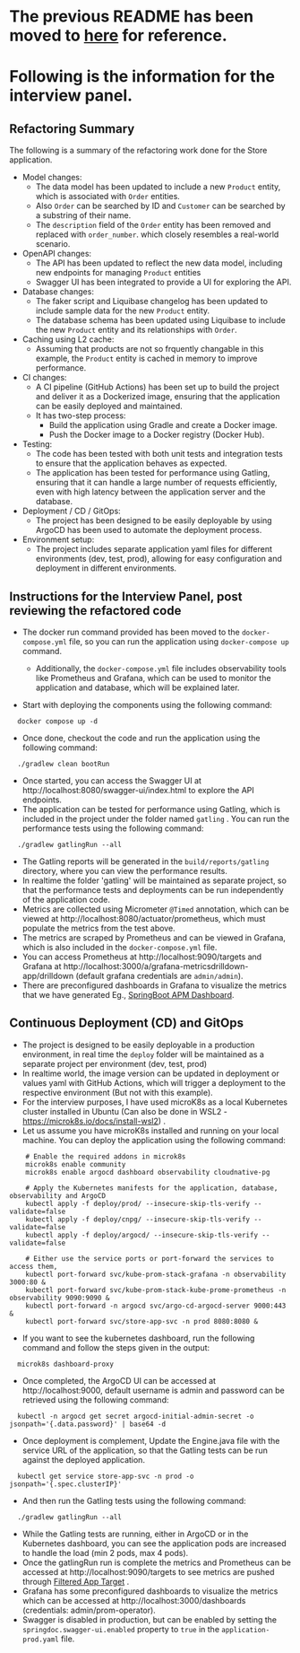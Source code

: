 # The previous README has been moved to [here](README-OLD.md) for reference.
# **Following is the information for the interview panel**.
## Refactoring Summary

The following is a summary of the refactoring work done for the Store application.
- Model changes:
  - The data model has been updated to include a new `Product` entity, which is associated with `Order` entities. 
  - Also `Order` can be searched by ID and `Customer` can be searched by a substring of their name.
  - The `description` field of the `Order` entity has been removed and replaced with `order_number`. which closely resembles a real-world scenario.
- OpenAPI changes:
  - The API has been updated to reflect the new data model, including new endpoints for managing `Product` entities
  - Swagger UI has been integrated to provide a UI for exploring the API.
- Database changes:
  - The faker script and Liquibase changelog has been updated to include sample data for the new `Product` entity.
  - The database schema has been updated using Liquibase to include the new `Product` entity and its relationships with `Order`.
- Caching using L2 cache:
  - Assuming that products are not so frquently changable in this example, the `Product` entity is cached in memory to improve performance.
- CI changes:
  - A CI pipeline (GitHub Actions) has been set up to build the project and deliver it as a Dockerized image, ensuring that the application can be easily deployed and maintained.
  - It has two-step process:
    - Build the application using Gradle and create a Docker image.
    - Push the Docker image to a Docker registry (Docker Hub).
- Testing:
  - The code has been tested with both unit tests and integration tests to ensure that the application behaves as expected.
  - The application has been tested for performance using Gatling, ensuring that it can handle a large number of requests efficiently, even with high latency between the application server and the database.
- Deployment / CD / GitOps:
  - The project has been designed to be easily deployable by using ArgoCD has been used to automate the deployment process.
- Environment setup:
  - The project includes separate application yaml files for different environments (dev, test, prod), allowing for easy configuration and deployment in different environments.

## Instructions for the Interview Panel, post reviewing the refactored code
- The docker run command provided has been moved to the `docker-compose.yml` file, so you can run the application using `docker-compose up` command. 
  - Additionally, the `docker-compose.yml` file includes observability tools like Prometheus and Grafana, which can be used to monitor the application and database, which will be explained later.
  
- Start with deploying the components using the following command:
```shell 
  docker compose up -d
```
- Once done, checkout the code and run the application using the following command:
```shell
  ./gradlew clean bootRun
```
- Once started, you can access the Swagger UI at http://localhost:8080/swagger-ui/index.html to explore the API endpoints.
- The application can be tested for performance using Gatling, which is included in the project under the folder named `gatling` . You can run the performance tests using the following command:
```shell
  ./gradlew gatlingRun --all
```
- The Gatling reports will be generated in the `build/reports/gatling` directory, where you can view the performance results.
- In realtime the folder 'gatling' will be maintained as separate project, so that the performance tests and deployments can be run independently of the application code.
- Metrics are collected using Micrometer `@Timed` annotation, which can be viewed at http://localhost:8080/actuator/prometheus, which must populate the metrics from the test above.
- The metrics are scraped by Prometheus and can be viewed in Grafana, which is also included in the `docker-compose.yml` file.
- You can access Prometheus at http://localhost:9090/targets and Grafana at http://localhost:3000/a/grafana-metricsdrilldown-app/drilldown (default grafana credentials are `admin/admin`).
- There are preconfigured dashboards in Grafana to visualize the metrics that we have generated Eg., [SpringBoot APM Dashboard](https://grafana.com/grafana/dashboards/12900-springboot-apm-dashboard/).

## Continuous Deployment (CD) and GitOps
- The project is designed to be easily deployable in a production environment, in real time the `deploy` folder will be maintained as a separate project per environment (dev, test, prod) 
- In realtime world, the image version can be updated in deployment or values yaml with GitHub Actions, which will trigger a deployment to the respective environment (But not with this example).
- For the interview purposes, I have used microK8s as a local Kubernetes cluster installed in Ubuntu (Can also be done in WSL2 - https://microk8s.io/docs/install-wsl2) . 
- Let us assume you have microK8s installed and running on your local machine. You can deploy the application using the following command:
```shell
    # Enable the required addons in microk8s
    microk8s enable community
    microk8s enable argocd dashboard observability cloudnative-pg
      
    # Apply the Kubernetes manifests for the application, database, observability and ArgoCD
    kubectl apply -f deploy/prod/ --insecure-skip-tls-verify --validate=false
    kubectl apply -f deploy/cnpg/ --insecure-skip-tls-verify --validate=false
    kubectl apply -f deploy/argocd/ --insecure-skip-tls-verify --validate=false
      
    # Either use the service ports or port-forward the services to access them, 
    kubectl port-forward svc/kube-prom-stack-grafana -n observability 3000:80 &
    kubectl port-forward svc/kube-prom-stack-kube-prome-prometheus -n observability 9090:9090 &
    kubectl port-forward -n argocd svc/argo-cd-argocd-server 9000:443 &
    kubectl port-forward svc/store-app-svc -n prod 8080:8080 &    
```
- If you want to see the kubernetes dashboard, run the following command and follow the steps given in the output:
```shell
  microk8s dashboard-proxy
```
- Once completed, the ArgoCD UI can be accessed at http://localhost:9000, default username is admin and password can be retrieved using the following command:
```shell
  kubectl -n argocd get secret argocd-initial-admin-secret -o jsonpath='{.data.password}' | base64 -d
```
- Once deployment is complement, Update the Engine.java file with the service URL of the application, so that the Gatling tests can be run against the deployed application.
```shell
  kubectl get service store-app-svc -n prod -o jsonpath='{.spec.clusterIP}'
```
- And then run the Gatling tests using the following command:
```shell
  ./gradlew gatlingRun --all
```
- While the Gatling tests are running, either in ArgoCD or in the Kubernetes dashboard, you can see the application pods are increased to handle the load (min 2 pods, max 4 pods).
- Once the gatlingRun run is complete the metrics and Prometheus can be accessed at http://localhost:9090/targets to see metrics are pushed through [Filtered App Target](http://localhost:9090/targets?search=&scrapePool=serviceMonitor%2Fprod%2Fstore-app-monitor%2F0) .
- Grafana has some preconfigured dashboards to visualize the metrics which can be accessed at http://localhost:3000/dashboards (credentials: admin/prom-operator).
- Swagger is disabled in production, but can be enabled by setting the `springdoc.swagger-ui.enabled` property to `true` in the `application-prod.yaml` file.